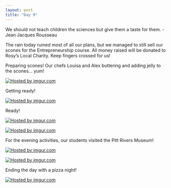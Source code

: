 ```yaml
---
layout: post
title: "Day 9"
---
```


We should not teach children the sciences but give them a taste for them. - Jean Jacques Rousseau

The rain today ruined most of all our plans, but we managed to still sell our scones for the Entrepreneurship course. All money raised will be donated to Rosy’s Local Charity. Keep fingers crossed for us!

Preparing scones! Our chefs Louisa and Alex buttering and adding jelly to the scones… yum! 

<a href="http://imgur.com/KQLfUqt"><img src="http://i.imgur.com/KQLfUqt.jpg" title="Hosted by imgur.com" /></a>

Getting ready!

<a href="http://imgur.com/U2SulCC"><img src="http://i.imgur.com/U2SulCC.jpg" title="Hosted by imgur.com" /></a>

Ready!

<a href="http://imgur.com/fNPFFJ0"><img src="http://i.imgur.com/fNPFFJ0.jpg" title="Hosted by imgur.com" /></a>

<a href="http://imgur.com/gh5tN2U"><img src="http://i.imgur.com/gh5tN2U.jpg" title="Hosted by imgur.com" /></a>

For the evening activities, our students visited the Pitt Rivers Museum!

<a href="http://imgur.com/xsko1Jv"><img src="http://i.imgur.com/xsko1Jv.jpg" title="Hosted by imgur.com" /></a>

<a href="http://imgur.com/NUO7YNL"><img src="http://i.imgur.com/NUO7YNL.jpg" title="Hosted by imgur.com" /></a>

Ending the day with a pizza night! 

<a href="http://imgur.com/SSG4hrD"><img src="http://i.imgur.com/SSG4hrD.jpg" title="Hosted by imgur.com" /></a>
